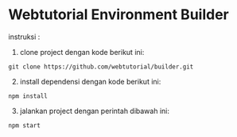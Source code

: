 # Webtutorial Environment Builder

instruksi :
1. clone project dengan kode berikut ini:
```
git clone https://github.com/webtutorial/builder.git
```
2. install dependensi dengan kode berikut ini:
```
npm install
```
3. jalankan project dengan perintah dibawah ini:
```
npm start
```
